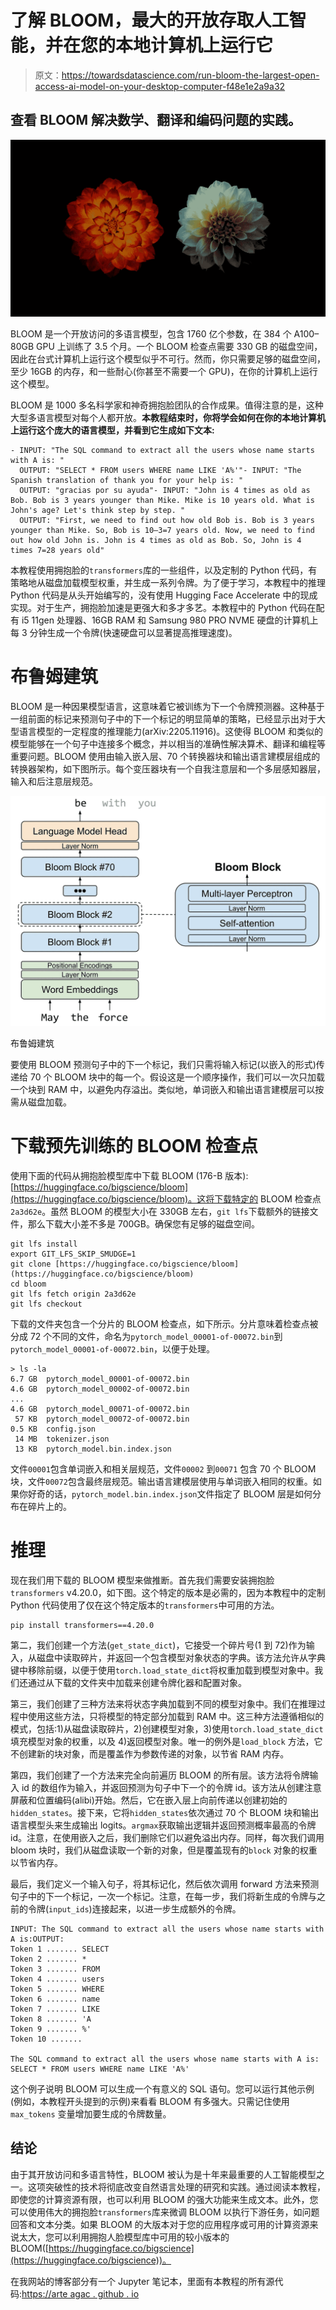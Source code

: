 # 了解 BLOOM，最大的开放存取人工智能，并在您的本地计算机上运行它

> 原文：<https://towardsdatascience.com/run-bloom-the-largest-open-access-ai-model-on-your-desktop-computer-f48e1e2a9a32>

## 查看 BLOOM 解决数学、翻译和编码问题的实践。

![](img/8465b73d27e504dfb518a80645fb9433.png)

BLOOM 是一个开放访问的多语言模型，包含 1760 亿个参数，在 384 个 A100–80GB GPU 上训练了 3.5 个月。一个 BLOOM 检查点需要 330 GB 的磁盘空间，因此在台式计算机上运行这个模型似乎不可行。然而，你只需要足够的磁盘空间，至少 16GB 的内存，和一些耐心(你甚至不需要一个 GPU)，在你的计算机上运行这个模型。

BLOOM 是 1000 多名科学家和神奇拥抱脸团队的合作成果。值得注意的是，这种大型多语言模型对每个人都开放。**本教程结束时，你将学会如何在你的本地计算机上运行这个庞大的语言模型，并看到它生成如下文本:**

```
- INPUT: "The SQL command to extract all the users whose name starts with A is: "
  OUTPUT: "SELECT * FROM users WHERE name LIKE 'A%'"- INPUT: "The Spanish translation of thank you for your help is: "
  OUTPUT: "gracias por su ayuda"- INPUT: "John is 4 times as old as Bob. Bob is 3 years younger than Mike. Mike is 10 years old. What is John's age? Let's think step by step. "
  OUTPUT: "First, we need to find out how old Bob is. Bob is 3 years younger than Mike. So, Bob is 10–3=7 years old. Now, we need to find out how old John is. John is 4 times as old as Bob. So, John is 4 times 7=28 years old"
```

本教程使用拥抱脸的`transformers`库的一些组件，以及定制的 Python 代码，有策略地从磁盘加载模型权重，并生成一系列令牌。为了便于学习，本教程中的推理 Python 代码是从头开始编写的，没有使用 Hugging Face Accelerate 中的现成实现。对于生产，拥抱脸加速是更强大和多才多艺。本教程中的 Python 代码在配有 i5 11gen 处理器、16GB RAM 和 Samsung 980 PRO NVME 硬盘的计算机上每 3 分钟生成一个令牌(快速硬盘可以显著提高推理速度)。

# 布鲁姆建筑

BLOOM 是一种因果模型语言，这意味着它被训练为下一个令牌预测器。这种基于一组前面的标记来预测句子中的下一个标记的明显简单的策略，已经显示出对于大型语言模型的一定程度的推理能力(arXiv:2205.11916)。这使得 BLOOM 和类似的模型能够在一个句子中连接多个概念，并以相当的准确性解决算术、翻译和编程等重要问题。BLOOM 使用由输入嵌入层、70 个转换器块和输出语言建模层组成的转换器架构，如下图所示。每个变压器块有一个自我注意层和一个多层感知器层，输入和后注意层规范。

![](img/38c587e3c14ed310e8e84e8fc508214a.png)

布鲁姆建筑

要使用 BLOOM 预测句子中的下一个标记，我们只需将输入标记(以嵌入的形式)传递给 70 个 BLOOM 块中的每一个。假设这是一个顺序操作，我们可以一次只加载一个块到 RAM 中，以避免内存溢出。类似地，单词嵌入和输出语言建模层可以按需从磁盘加载。

# 下载预先训练的 BLOOM 检查点

使用下面的代码从拥抱脸模型库中下载 BLOOM (176-B 版本):[https://huggingface.co/bigscience/bloom](https://huggingface.co/bigscience/bloom)。这将下载特定的 BLOOM 检查点`2a3d62e`。虽然 BLOOM 的模型大小在 330GB 左右，`git lfs`下载额外的链接文件，那么下载大小差不多是 700GB。确保您有足够的磁盘空间。

```
git lfs install
export GIT_LFS_SKIP_SMUDGE=1
git clone [https://huggingface.co/bigscience/bloom](https://huggingface.co/bigscience/bloom)
cd bloom
git lfs fetch origin 2a3d62e
git lfs checkout
```

下载的文件夹包含一个分片的 BLOOM 检查点，如下所示。分片意味着检查点被分成 72 个不同的文件，命名为`pytorch_model_00001-of-00072.bin`到`pytorch_model_00001-of-00072.bin`，以便于处理。

```
> ls -la
6.7 GB  pytorch_model_00001-of-00072.bin 
4.6 GB  pytorch_model_00002-of-00072.bin 
...
4.6 GB  pytorch_model_00071-of-00072.bin
 57 KB  pytorch_model_00072-of-00072.bin
0.5 KB  config.json
 14 MB  tokenizer.json
 13 KB  pytorch_model.bin.index.json
```

文件`00001`包含单词嵌入和相关层规范，文件`00002` 到`00071` 包含 70 个 BLOOM 块，文件`00072`包含最终层规范。输出语言建模层使用与单词嵌入相同的权重。如果你好奇的话，`pytorch_model.bin.index.json`文件指定了 BLOOM 层是如何分布在碎片上的。

# 推理

现在我们用下载的 BLOOM 模型来做推断。首先我们需要安装拥抱脸`transformers` v4.20.0，如下图。这个特定的版本是必需的，因为本教程中的定制 Python 代码使用了仅在这个特定版本的`transformers`中可用的方法。

```
pip install transformers==4.20.0
```

第二，我们创建一个方法(`get_state_dict`)，它接受一个碎片号(1 到 72)作为输入，从磁盘中读取碎片，并返回一个包含模型对象状态的字典。该方法允许从字典键中移除前缀，以便于使用`torch.load_state_dict`将权重加载到模型对象中。我们还通过从下载的文件夹中加载来创建令牌化器和配置对象。

第三，我们创建了三种方法来将状态字典加载到不同的模型对象中。我们在推理过程中使用这些方法，只将模型的特定部分加载到 RAM 中。这三种方法遵循相似的模式，包括:1)从磁盘读取碎片，2)创建模型对象，3)使用`torch.load_state_dict`填充模型对象的权重，以及 4)返回模型对象。唯一的例外是`load_block` 方法，它不创建新的块对象，而是覆盖作为参数传递的对象，以节省 RAM 内存。

第四，我们创建了一个方法来完全向前遍历 BLOOM 的所有层。该方法将令牌输入 id 的数组作为输入，并返回预测为句子中下一个的令牌 id。该方法从创建注意屏蔽和位置编码(alibi)开始。然后，它在嵌入层上向前传递以创建初始的`hidden_states`。接下来，它将`hidden_states`依次通过 70 个 BLOOM 块和输出语言模型头来生成输出 logits。`argmax`获取输出逻辑并返回预测概率最高的令牌 id。注意，在使用嵌入之后，我们删除它们以避免溢出内存。同样，每次我们调用 bloom 块时，我们从磁盘读取一个新的对象，但是覆盖现有的`block` 对象的权重以节省内存。

最后，我们定义一个输入句子，将其标记化，然后依次调用 forward 方法来预测句子中的下一个标记，一次一个标记。注意，在每一步，我们将新生成的令牌与之前的令牌(`input_ids`)连接起来，以进一步生成额外的令牌。

```
INPUT: The SQL command to extract all the users whose name starts with A is:OUTPUT:
Token 1 ....... SELECT
Token 2 ....... *
Token 3 ....... FROM
Token 4 ....... users
Token 5 ....... WHERE
Token 6 ....... name
Token 7 ....... LIKE
Token 8 ....... 'A
Token 9 ....... %'
Token 10 ....... 

The SQL command to extract all the users whose name starts with A is:  SELECT * FROM users WHERE name LIKE 'A%'
```

这个例子说明 BLOOM 可以生成一个有意义的 SQL 语句。您可以运行其他示例(例如，本教程开头提到的示例)来看看 BLOOM 有多强大。只需记住使用`max_tokens` 变量增加要生成的令牌数量。

## 结论

由于其开放访问和多语言特性，BLOOM 被认为是十年来最重要的人工智能模型之一。这项突破性的技术将彻底改变自然语言处理的研究和实践。通过阅读本教程，即使您的计算资源有限，也可以利用 BLOOM 的强大功能来生成文本。此外，您可以使用伟大的拥抱脸`transformers`库来微调 BLOOM 以执行下游任务，如问题回答和文本分类。如果 BLOOM 的大版本对于您的应用程序或可用的计算资源来说太大，您可以利用拥抱人脸模型库中可用的较小版本的 BLOOM([https://huggingface.co/bigscience](https://huggingface.co/bigscience))。

在我网站的博客部分有一个 Jupyter 笔记本，里面有本教程的所有源代码:[https://arte agac . github . io](https://arteagac.github.io/)
